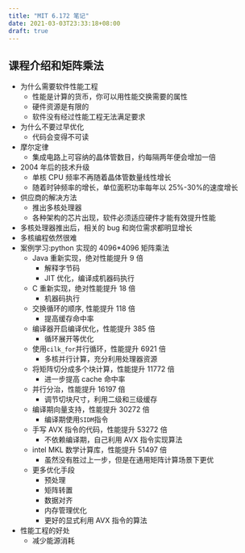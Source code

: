 ```yaml
---
title: "MIT 6.172 笔记"
date: 2021-03-03T23:33:18+08:00
draft: true
---
```


## 课程介绍和矩阵乘法

- 为什么需要软件性能工程
  - 性能是计算的货币，你可以用性能交换需要的属性
  - 硬件资源是有限的
  - 软件没有经过性能工程无法满足要求
- 为什么不要过早优化
  - 代码会变得不可读
- 摩尔定律
  - 集成电路上可容纳的晶体管数目，约每隔两年便会增加一倍
- 2004 年后的技术升级
  - 单核 CPU 频率不再随着晶体管数量线性增长
  - 随着时钟频率的增长，单位面积功率每年以 25%-30%的速度增长
- 供应商的解决方法
  - 推出多核处理器
  - 各种架构的芯片出现，软件必须适应硬件才能有效提升性能
- 多核处理器推出后，相关的 bug 和岗位需求都明显增长
- 多核编程依然很难
- 案例学习:python 实现的 4096\*4096 矩阵乘法
  - Java 重新实现，绝对性能提升 9 倍
    - 解释字节码
    - JIT 优化，编译成机器码执行
  - C 重新实现，绝对性能提升 18 倍
    - 机器码执行
  - 交换循环的顺序, 性能提升 118 倍
    - 提高缓存命中率
  - 编译器开启编译优化，性能提升 385 倍
    - 循环展开等优化
  - 使用`cilk_for`并行循环，性能提升 6921 倍
    - 多核并行计算，充分利用处理器资源
  - 将矩阵切分成多个块计算，性能提升 11772 倍
    - 进一步提高 cache 命中率
  - 并行分治，性能提升 16197 倍
    - 调节切块尺寸，利用二级和三级缓存
  - 编译期向量支持，性能提升 30272 倍
    - 编译期使用`SIDM`指令
  - 手写 AVX 指令的代码，性能提升 53272 倍
    - 不依赖编译期，自己利用 AVX 指令实现算法
  - intel MKL 数学计算库，性能提升 51497 倍
    - 虽然没有胜过上一步，但是在通用矩阵计算场景下更优
  - 更多优化手段
    - 预处理
    - 矩阵转置
    - 数据对齐
    - 内存管理优化
    - 更好的显式利用 AVX 指令的算法
- 性能工程的好处
  - 减少能源消耗
